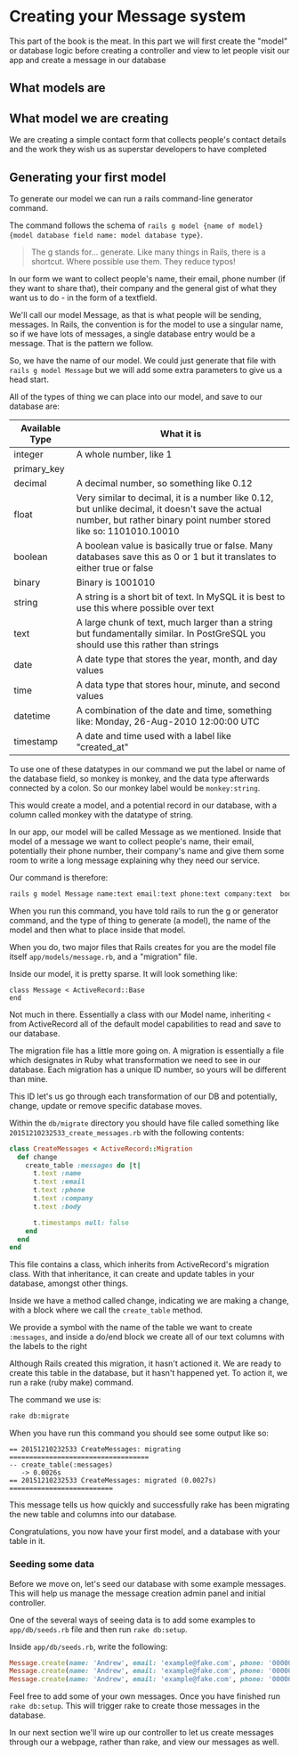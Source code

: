# Creating your Message system

This part of the book is the meat. In this part we will first create the "model" or database logic before creating a controller and view to let people visit our app and create a message in our database

## What models are

## What model we are creating

We are creating a simple contact form that collects people's contact details and the work they wish us as superstar developers to have completed

## Generating your first model

To generate our model we can run a rails command-line generator command.

The command follows the schema of ```rails g model {name of model} {model database field name: model database type}```.

> The g stands for... generate. Like many things in Rails, there is a shortcut. Where possible use them. They reduce typos!

In our form we want to collect people's name, their email, phone number (if they want to share that), their company and the general gist of what they want us to do - in the form of a textfield.

We'll call our model Message, as that is what people will be sending, messages. In Rails, the convention is for the model to use a singular name, so if we have lots of messages, a single database entry would be a message. That is the pattern we follow.

So, we have the name of our model. We could just generate that file with ```rails g model Message``` but we will add some extra parameters to give us a head start.

All of the types of thing we can place into our model, and save to our database are:

|Available Type   	|What it is   	|
|---	|---	|
|integer   	|A whole number, like 1 |
|primary_key   	|   	|
|decimal   	|A decimal number, so something like 0.12   	|
|float   	| Very similar to decimal, it is a number like 0.12, but unlike decimal, it doesn't save the actual number, but rather binary point number stored like so: 1101010.10010  	|
|boolean   	|A boolean value is basically true or false. Many databases save this as 0 or 1 but it translates to either true or false   	|
|binary   	|Binary is 1001010   	|
|string   	|A string is a short bit of text. In MySQL it is best to use this where possible over text   	|
|text   	|A large chunk of text, much larger than a string but fundamentally similar. In PostGreSQL you should use this rather than strings   	|
|date   	|A date type that stores the year, month, and day values |
|time   	|A data type that stores hour, minute, and second values|
|datetime   	|A combination of the date and time, something like: Monday, 26-Aug-2010 12:00:00 UTC   	|
|timestamp    |A date and time used with a label like "created_at" |


To use one of these datatypes in our command we put the label or name of the database field, so monkey is monkey, and the data type afterwards connected by a colon. So our monkey label would be ```monkey:string```.

This would create a model, and a potential record in our database, with a column called monkey with the datatype of string.

In our app, our model will be called Message as we mentioned. Inside that model of a message we want to collect people's name, their email, potentially their phone number, their company's name and give them some room to write a long message explaining why they need our service.

Our command is therefore:

```sh
rails g model Message name:text email:text phone:text company:text  body:text   
```

When you run this command, you have told rails to run the g or generator command, and the type of thing to generate (a model), the name of the model and then what to place inside that model.

When you do, two major files that Rails creates for you are the model file itself ```app/models/message.rb```, and a "migration" file.

Inside our model, it is pretty sparse. It will look something like:

```
class Message < ActiveRecord::Base
end
```

Not much in there. Essentially a class with our Model name, inheriting ```<``` from ActiveRecord all of the default model capabilities to read and save to our database.

The migration file has a little more going on. A migration is essentially a file which designates in Ruby what transformation we need to see in our database. Each migration has a unique ID number, so yours will be different than mine.

This ID let's us go through each transformation of our DB and potentially, change, update or remove specific database moves.

Within the ```db/migrate``` directory you should have file called something like ```20151210232533_create_messages.rb``` with the following contents:

```rb
class CreateMessages < ActiveRecord::Migration
  def change
    create_table :messages do |t|
      t.text :name
      t.text :email
      t.text :phone
      t.text :company
      t.text :body

      t.timestamps null: false
    end
  end
end
```

This file contains a class, which inherits from ActiveRecord's migration class. With that inheritance, it can create and update tables in your database, amongst other things.

Inside we have a method called change, indicating we are making a change, with a block where we call the ```create_table``` method.

We provide a symbol with the name of the table we want to create ```:messages```, and inside a do/end block we create all of our text columns with the labels to the right

Although Rails created this migration, it hasn't actioned it. We are ready to create this table in the database, but it hasn't happened yet. To action it, we run a rake (ruby make) command.

The command we use is:

```sh
rake db:migrate
```

When you have run this command you should see some output like so:

```
== 20151210232533 CreateMessages: migrating =================================== 
-- create_table(:messages)                                                      
   -> 0.0026s                                                                   
== 20151210232533 CreateMessages: migrated (0.0027s) ========================== 
```

This message tells us how quickly and successfully rake has been migrating the new table and columns into our database.

Congratulations, you now have your first model, and a database with your table in it.

### Seeding some data

Before we move on, let's seed our database with some example messages. This will help us manage the message creation admin panel and initial controller.

One of the several ways of seeing data is to add some examples to ```app/db/seeds.rb``` file and then run ```rake db:setup```.

Inside ```app/db/seeds.rb```, write the following:

```rb
Message.create(name: 'Andrew', email: 'example@fake.com', phone: '00000000000', company: 'Grillopress', body: 'Hi, I am writing a message!')
Message.create(name: 'Andrew', email: 'example@fake.com', phone: '00000000000', company: 'Grillopress', body: 'Yo, this is a second message')
Message.create(name: 'Andrew', email: 'example@fake.com', phone: '00000000000', company: 'Grillopress', body: 'Forgot to mention, buy some bread!')
```

Feel free to add some of your own messages. Once you have finished run ```rake db:setup```. This will trigger rake to create those messages in the database.

In our next section we'll wire up our controller to let us create messages through our a webpage, rather than rake, and view our messages as well.